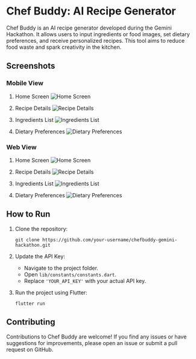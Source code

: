 # Chef Buddy: AI Recipe Generator

Chef Buddy is an AI recipe generator developed during the Gemini Hackathon. It allows users to input ingredients or food images, set dietary preferences, and receive personalized recipes. This tool aims to reduce food waste and spark creativity in the kitchen.

## Screenshots

### Mobile View

1. Home Screen
![Home Screen](path/to/mobile_home_screenshot.png)

2. Recipe Details
![Recipe Details](path/to/mobile_recipe_details_screenshot.png)

3. Ingredients List
![Ingredients List](path/to/mobile_ingredients_list_screenshot.png)

4. Dietary Preferences
![Dietary Preferences](path/to/mobile_dietary_preferences_screenshot.png)

### Web View

1. Home Screen
![Home Screen](path/to/web_home_screenshot.png)

2. Recipe Details
![Recipe Details](path/to/web_recipe_details_screenshot.png)

3. Ingredients List
![Ingredients List](path/to/web_ingredients_list_screenshot.png)

4. Dietary Preferences
![Dietary Preferences](path/to/web_dietary_preferences_screenshot.png)

## How to Run

1. Clone the repository:
   ```
   git clone https://github.com/your-username/chefbuddy-gemini-hackathon.git
   ```

2. Update the API Key:
   - Navigate to the project folder.
   - Open `lib/constants/constants.dart`.
   - Replace `'YOUR_API_KEY'` with your actual API key.

3. Run the project using Flutter:
   ```
   flutter run
   ```

## Contributing

Contributions to Chef Buddy are welcome! If you find any issues or have suggestions for improvements, please open an issue or submit a pull request on GitHub.
